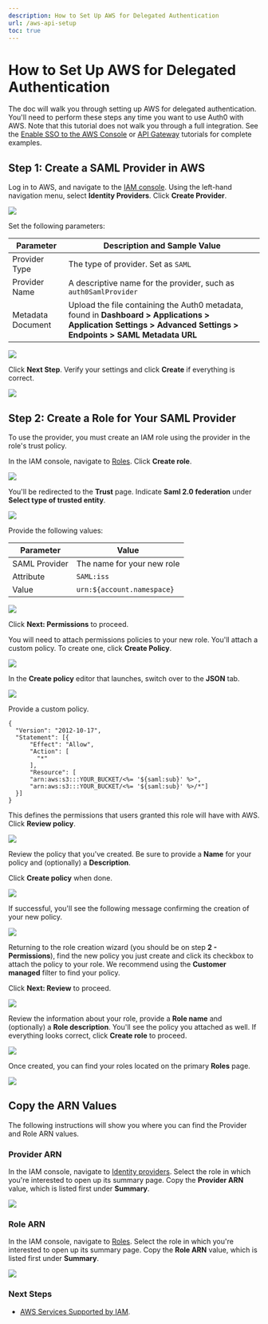 ```yaml
---
description: How to Set Up AWS for Delegated Authentication
url: /aws-api-setup
toc: true
---
```

# How to Set Up AWS for Delegated Authentication

The doc will walk you through setting up AWS for delegated authentication. You'll need to perform these steps any time you want to use Auth0 with AWS. Note that this tutorial does not walk you through a full integration. See the [Enable SSO to the AWS Console](/aws/integrations/sso) or [API Gateway](/integrations/aws-api-gateway) tutorials for complete examples.

## Step 1: Create a SAML Provider in AWS

Log in to AWS, and navigate to the [IAM console](https://console.aws.amazon.com/iam). Using the left-hand navigation menu, select **Identity Providers**. Click **Create Provider**. 

![](/media/articles/integrations/aws/create-provider.png)

Set the following parameters:

| Parameter | Description and Sample Value |
| - | - |
| Provider Type | The type of provider. Set as `SAML` |
| Provider Name | A descriptive name for the provider, such as `auth0SamlProvider` |
| Metadata Document | Upload the file containing the Auth0 metadata, found in **Dashboard > Applications > Application Settings > Advanced Settings > Endpoints > SAML Metadata URL** |

![](/media/articles/integrations/aws/aws-configure-provider.png)

Click **Next Step**. Verify your settings and click **Create** if everything is correct.

![](/media/articles/integrations/aws/create-provider-confirm.png)

## Step 2: Create a Role for Your SAML Provider

To use the provider, you must create an IAM role using the provider in the role's trust policy. 

In the IAM console, navigate to [Roles](https://console.aws.amazon.com/iam/home#/roles). Click **Create role**.

![](/media/articles/tutorials/aws/roles1.png)

You'll be redirected to the **Trust** page. Indicate **Saml 2.0 federation** under **Select type of trusted entity**. 

![](/media/articles/tutorials/aws/roles3.png)

Provide the following values:

| Parameter | Value |
| - | - |
| SAML Provider | The name for your new role |
| Attribute | `SAML:iss` |
| Value | `urn:${account.namespace}` |

![](/media/articles/tutorials/aws/roles4.png)

Click **Next: Permissions** to proceed.

You will need to attach permissions policies to your new role. You'll attach a custom policy. To create one, click **Create Policy**.

![](/media/articles/tutorials/aws/roles5.png)

In the **Create policy** editor that launches, switch over to the **JSON** tab. 

![](/media/articles/tutorials/aws/roles6.png)

Provide a custom policy. 

```text
{
  "Version": "2012-10-17",
  "Statement": [{
      "Effect": "Allow",
      "Action": [
        "*"
      ],
      "Resource": [
      "arn:aws:s3:::YOUR_BUCKET/<%= '${saml:sub}' %>",
      "arn:aws:s3:::YOUR_BUCKET/<%= '${saml:sub}' %>/*"]
  }]
}
```

This defines the permissions that users granted this role will have with AWS. Click **Review policy**.

![](/media/articles/tutorials/aws/roles7.png)

Review the policy that you've created. Be sure to provide a **Name** for your policy and (optionally) a **Description**.

Click **Create policy** when done.

![](/media/articles/tutorials/aws/roles8.png)

If successful, you'll see the following message confirming the creation of your new policy.

![](/media/articles/tutorials/aws/roles9.png)

Returning to the role creation wizard (you should be on step **2 - Permissions**), find the new policy you just create and click its checkbox to attach the policy to your role. We recommend using the **Customer managed** filter to find your policy.

Click **Next: Review** to proceed.

![](/media/articles/tutorials/aws/roles11.png)

Review the information about your role, provide a **Role name** and (optionally) a **Role description**. You'll see the policy you attached as well. If everything looks correct, click **Create role** to proceed.

![](/media/articles/tutorials/aws/roles12.png)

Once created, you can find your roles located on the primary **Roles** page.

![](/media/articles/tutorials/aws/roles13.png)

## Copy the ARN Values

The following instructions will show you where you can find the Provider and Role ARN values.

### Provider ARN

In the IAM console, navigate to [Identity providers](https://console.aws.amazon.com/iam/home#/providers). Select the role in which you're interested to open up its summary page. Copy the **Provider ARN** value, which is listed first under **Summary**.

![](/media/articles/tutorials/aws/provider-summary.png)

### Role ARN

In the IAM console, navigate to [Roles](https://console.aws.amazon.com/iam/home#/roles). Select the role in which you're interested to open up its summary page. Copy the **Role ARN** value, which is listed first under **Summary**.

![](/media/articles/tutorials/aws/role-summary2.png)

### Next Steps

* [AWS Services Supported by IAM](http://docs.aws.amazon.com/IAM/latest/UserGuide/Using_SpecificProducts.html).